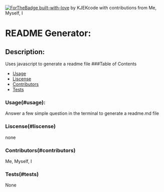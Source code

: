 [![ForTheBadge built-with-love](http://ForTheBadge.com/images/badges/built-with-love.svg)](https://GitHub.com/Naereen/) by KJEKcode with contributions from Me, Myself, I 
  # README Generator:
  ## Description:
  Uses javascript to generate a readme file
  ###Table of Contents
  - [Usage](#usage)
  - [Liscense](#liscense)
  - [Contributors](#contributors)
  - [Tests](#tests)
  ### Usage(#usage):
  Answer a few simple question in the terminal to generate a readme.md file
  ### Liscense(#liscense)
  none
  ### Contributors(#contributors)
  Me, Myself, I
  ### Tests(#tests)
  None
